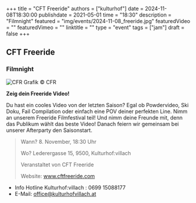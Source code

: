+++
title = "CFT Freeride"
authors = ["kulturhof"]
date = 2024-11-08T18:30:00
publishdate = 2021-05-01
time = "18:30"
description = "Filmnight"
featured = "img/events/2024-11-08_freeride.jpg"
featuredVideo = ""
featuredVimeo = ""
linktitle = ""
type = "event"
tags = ["jam"]
draft = false
+++

## CFT Freeride

### Filmnight

![CFR](/img/events/2024-11-08_freeride.jpg)
Grafik © CFR

**Zeig dein Freeride Video!**

Du hast ein cooles Video von der letzten Saison? Egal ob Powdervideo, Ski Doku, Fail Compilation oder einfach eine POV deiner perfekten Line. Nimm an unserem Freeride Filmfestival teil! 
Und nimm deine Freunde mit, denn das Publikum wählt das beste Video! Danach feiern wir gemeinsam bei unserer Afterparty den Saisonstart.

> Wann? 8. November, 18:30 Uhr
>
> Wo? Lederergasse 15, 9500, Kulturhof:villach
> 
> Veranstaltet von CFT Freeride
> 
> Website: www.cftfreeride.com





- Info Hotline Kulturhof:villach : 0699 15088177 
- E-Mail: office@kulturhofvillach.at
